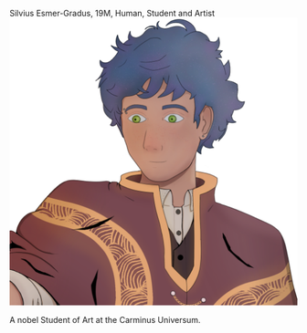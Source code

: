 Silvius Esmer-Gradus, 19M, Human, Student and Artist
![/Images/silvius2_token2.png](/Images/silvius2_token2.png)

A nobel Student of Art at the Carminus Universum.
